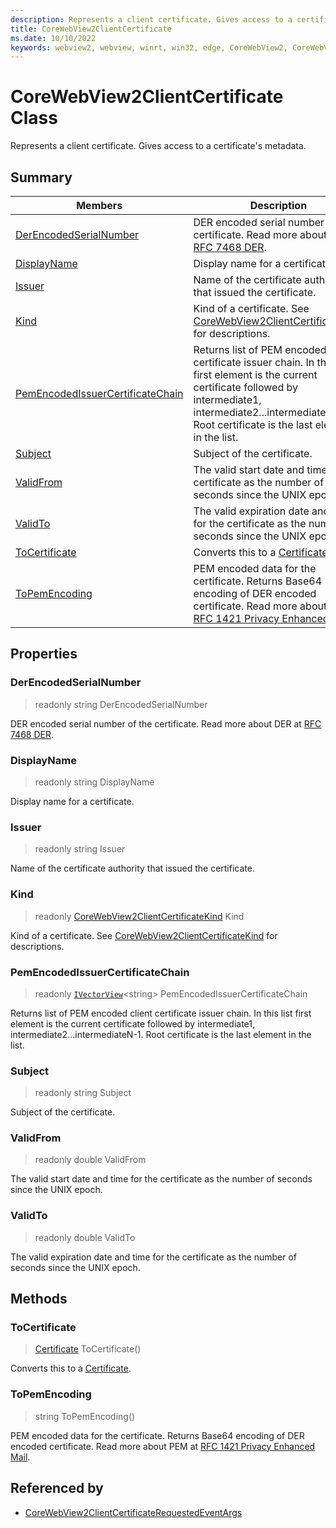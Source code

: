 ```yaml
---
description: Represents a client certificate. Gives access to a certificate's metadata.
title: CoreWebView2ClientCertificate
ms.date: 10/10/2022
keywords: webview2, webview, winrt, win32, edge, CoreWebView2, CoreWebView2Controller, browser control, edge html, CoreWebView2ClientCertificate
---
```


# CoreWebView2ClientCertificate Class



Represents a client certificate. Gives access to a certificate's metadata.

## Summary

Members|Description
--|--
[DerEncodedSerialNumber](#derencodedserialnumber) | DER encoded serial number of the certificate. Read more about DER at [RFC 7468 DER](https://tools.ietf.org/html/rfc7468#appendix-B).
[DisplayName](#displayname) | Display name for a certificate.
[Issuer](#issuer) | Name of the certificate authority that issued the certificate.
[Kind](#kind) | Kind of a certificate. See [CoreWebView2ClientCertificateKind](corewebview2clientcertificatekind.md) for descriptions.
[PemEncodedIssuerCertificateChain](#pemencodedissuercertificatechain) | Returns list of PEM encoded client certificate issuer chain. In this list first element is the current certificate followed by intermediate1, intermediate2...intermediateN-1. Root certificate is the last element in the list.
[Subject](#subject) | Subject of the certificate.
[ValidFrom](#validfrom) | The valid start date and time for the certificate as the number of seconds since the UNIX epoch.
[ValidTo](#validto) | The valid expiration date and time for the certificate as the number of seconds since the UNIX epoch.
[ToCertificate](#tocertificate) | Converts this to a [Certificate](/uwp/api/Windows.Security.Cryptography.Certificates.Certificate).
[ToPemEncoding](#topemencoding) | PEM encoded data for the certificate. Returns Base64 encoding of DER encoded certificate. Read more about PEM at [RFC 1421 Privacy Enhanced Mail](https://tools.ietf.org/html/rfc1421).

## Properties

### DerEncodedSerialNumber

> readonly  string DerEncodedSerialNumber

DER encoded serial number of the certificate. Read more about DER at [RFC 7468 DER](https://tools.ietf.org/html/rfc7468#appendix-B).

### DisplayName

> readonly  string DisplayName

Display name for a certificate.

### Issuer

> readonly  string Issuer

Name of the certificate authority that issued the certificate.

### Kind

> readonly  [CoreWebView2ClientCertificateKind](corewebview2clientcertificatekind.md) Kind

Kind of a certificate. See [CoreWebView2ClientCertificateKind](corewebview2clientcertificatekind.md) for descriptions.

### PemEncodedIssuerCertificateChain

> readonly  [`IVectorView`](/uwp/api/Windows.Foundation.Collections.IVectorView-1)&lt;string&gt; PemEncodedIssuerCertificateChain

Returns list of PEM encoded client certificate issuer chain. In this list first element is the current certificate followed by intermediate1, intermediate2...intermediateN-1. Root certificate is the last element in the list.

### Subject

> readonly  string Subject

Subject of the certificate.

### ValidFrom

> readonly  double ValidFrom

The valid start date and time for the certificate as the number of seconds since the UNIX epoch.

### ValidTo

> readonly  double ValidTo

The valid expiration date and time for the certificate as the number of seconds since the UNIX epoch.



## Methods

### ToCertificate

> [Certificate](/uwp/api/Windows.Security.Cryptography.Certificates.Certificate) ToCertificate()

Converts this to a [Certificate](/uwp/api/Windows.Security.Cryptography.Certificates.Certificate).



### ToPemEncoding

> string ToPemEncoding()

PEM encoded data for the certificate. Returns Base64 encoding of DER encoded certificate. Read more about PEM at [RFC 1421 Privacy Enhanced Mail](https://tools.ietf.org/html/rfc1421).






## Referenced by

- [CoreWebView2ClientCertificateRequestedEventArgs](corewebview2clientcertificaterequestedeventargs.md)

